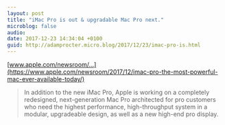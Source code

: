 ```yaml
---
layout: post
title: "iMac Pro is out & upgradable Mac Pro next."
microblog: false
audio: 
date: 2017-12-23 14:34:04 +0100
guid: http://adamprocter.micro.blog/2017/12/23/imac-pro-is.html
---
```

[www.apple.com/newsroom/...](https://www.apple.com/newsroom/2017/12/imac-pro-the-most-powerful-mac-ever-available-today/)

> In addition to the new iMac Pro, Apple is working on a completely redesigned, next-generation Mac Pro architected for pro customers who need the highest performance, high-throughput system in a modular, upgradeable design, as well as a new high-end pro display.
